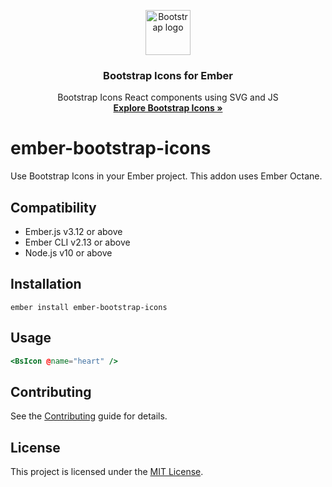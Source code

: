 <p align="center">
  <a href="https://getbootstrap.com/">
    <img src="https://getbootstrap.com/docs/4.5/assets/brand/bootstrap-solid.svg" alt="Bootstrap logo" width="72" height="72">
  </a>
</p>

<h3 align="center">Bootstrap Icons for Ember</h3>

<p align="center">
  Bootstrap Icons React components using SVG and JS
  <br>
  <a href="https://icons.getbootstrap.com/"><strong>Explore Bootstrap Icons »</strong></a>
</p>


ember-bootstrap-icons
==============================================================================

Use Bootstrap Icons in your Ember project. This addon uses Ember Octane.


Compatibility
------------------------------------------------------------------------------

* Ember.js v3.12 or above
* Ember CLI v2.13 or above
* Node.js v10 or above


Installation
------------------------------------------------------------------------------

```
ember install ember-bootstrap-icons
```


Usage
------------------------------------------------------------------------------

```hbs
<BsIcon @name="heart" />
```


Contributing
------------------------------------------------------------------------------

See the [Contributing](CONTRIBUTING.md) guide for details.


License
------------------------------------------------------------------------------

This project is licensed under the [MIT License](LICENSE.md).
